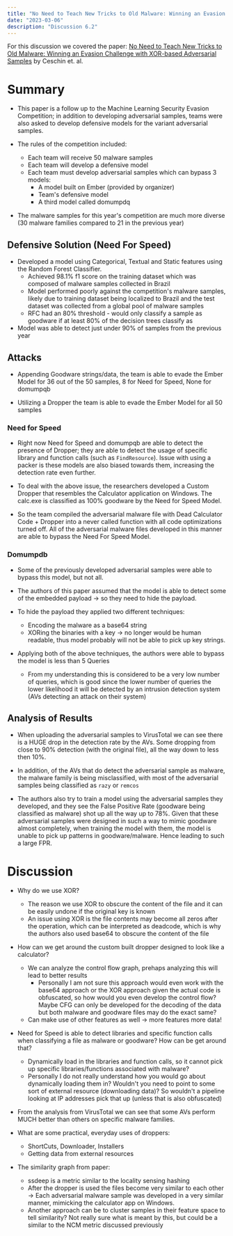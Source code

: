 ```yaml
---
title: "No Need to Teach New Tricks to Old Malware: Winning an Evasion Challenge with XOR-based Adversarial Samples"
date: "2023-03-06"
description: "Discussion 6.2"
---
```


For this discussion we covered the paper: [No Need to Teach New Tricks to Old Malware: Winning an Evasion Challenge with XOR-based Adversarial Samples](https://dl.acm.org/doi/10.1145/3433667.3433669) by Ceschin et. al.

# Summary
- This paper is a follow up to the Machine Learning Security Evasion Competition; in addition to developing adversarial samples, teams were also asked to develop defensive models for the variant adversarial samples.

- The rules of the competition included:
  - Each team will receive 50 malware samples
  - Each team will develop a defensive model
  - Each team must develop adversarial samples which can bypass 3 models:
    - A model built on Ember (provided by organizer)
    - Team's defensive model
    - A third model called domumpdq

- The malware samples for this year's competition are much more diverse (30 malware families compared to 21 in the previous year)

## Defensive Solution (Need For Speed)
- Developed a model using Categorical, Textual and Static features using the Random Forest Classifier.
  - Achieved 98.1% f1 score on the training dataset which was composed of malware samples collected in Brazil
  - Model performed poorly against the competition's malware samples, likely due to training dataset being localized to Brazil and the test dataset was collected from a global pool of malware samples
  - RFC had an 80% threshold - would only classify a sample as goodware if at least 80% of the decision trees classify as
- Model was able to detect just under 90% of samples from the previous year

## Attacks
- Appending Goodware strings/data, the team is able to evade the Ember Model for 36 out of the 50 samples, 8 for Need for Speed, None for domumpqb

- Utilizing a Dropper the team is able to evade the Ember Model for all 50 samples

### Need for Speed
- Right now Need for Speed and domumpqb are able to detect the presence of Dropper; they are able to detect the usage of specific library and function calls (such as `FindResource`). Issue with using a packer is these models are also biased towards them, increasing the detection rate even further.

- To deal with the above issue, the researchers developed a Custom Dropper that resembles the Calculator application on Windows. The calc.exe is classified as 100% goodware by the Need for Speed Model.
- So the team compiled the adversarial malware file with Dead Calculator Code + Dropper into a never called function with all code optimizations turned off. All of the adversarial malware files developed in this manner are able to bypass the Need For Speed Model.

### Domumpdb
- Some of the previously developed adversarial samples were able to bypass this model, but not all.

- The authors of this paper assumed that the model is able to detect some of the embedded payload -> so they need to hide the payload.

- To hide the payload they applied two different techniques:
  - Encoding the malware as a base64 string
  - XORing the binaries with a key -> no longer would be human readable, thus model probably will not be able to pick up key strings.

- Applying both of the above techniques, the authors were able to bypass the model is less than 5 Queries
  - From my understanding this is considered to be a very low number of queries, which is good since the lower number of queries the lower likelihood it will be detected by an intrusion detection system (AVs detecting an attack on their system)

## Analysis of Results
- When uploading the adversarial samples to VirusTotal we can see there is a HUGE drop in the detection rate by the AVs. Some dropping from close to 90% detection (with the original file), all the way down to less then 10%.

- In addition, of the AVs that do detect the adversarial sample as malware, the malware family is being misclassified, with most of the adversarial samples being classified as `razy` or `remcos`

- The authors also try to train a model using the adversarial samples they developed, and they see the False Positive Rate (goodware being classified as malware) shot up all the way up to 78%. Given that these adversarial samples were designed in such a way to mimic goodware almost completely, when training the model with them, the model is unable to pick up patterns in goodware/malware. Hence leading to such a large FPR.

# Discussion
- Why do we use XOR?
  - The reason we use XOR to obscure the content of the file and it can be easily undone if the original key is known
  - An issue using XOR is the file contents may become all zeros after the operation, which can be interpreted as deadcode, which is why the authors also used base64 to obscure the content of the file

- How can we get around the custom built dropper designed to look like a calculator?
  - We can analyze the control flow graph, prehaps analyzing this will lead to better results
    - Personally I am not sure this approach would even work with the base64 approach or the XOR approach given the actual code is obfuscated, so how would you even develop the control flow? Maybe CFG can only be developed for the decoding of the data but both malware and goodware files may do the exact same?
  - Can make use of other features as well -> more features more data!

- Need for Speed is able to detect libraries and specific function calls when classifying a file as malware or goodware? How can be get around that?
  - Dynamically load in the libraries and function calls, so it cannot pick up specific libraries/functions associated with malware?
  - Personally I do not really understand how you would go about dynamically loading them in? Wouldn't you need to point to some sort of external resource (downloading data)? So wouldn't a pipeline looking at IP addresses pick that up (unless that is also obfuscated)

- From the analysis from VirusTotal we can see that some AVs perform MUCH better than others on specific malware families.

- What are some practical, everyday uses of droppers:
  - ShortCuts, Downloader, Installers
  - Getting data from external resources

- The similarity graph from paper:
  - ssdeep is a metric similar to the locality sensing hashing
  - After the dropper is used the files become very similar to each other -> Each adversarial malware sample was developed in a very similar manner, mimicking the calculator app on Windows.
  - Another approach can be to cluster samples in their feature space to tell similarity? Not really sure what is meant by this, but could be a similar to the NCM metric discussed previously

